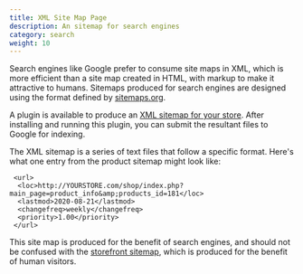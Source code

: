 ```yaml
---
title: XML Site Map Page
description: An sitemap for search engines 
category: search 
weight: 10
---
```


Search engines like Google prefer to consume site maps in XML, which is more efficient than a site map created in HTML, with markup to make it attractive to humans.  Sitemaps produced for search engines are designed using the format defined by [sitemaps.org](https://www.sitemaps.org/index.html).

A plugin is available to produce an [XML sitemap for your store](https://www.zen-cart.com/downloads.php?do=file&id=367).  After installing and running this plugin, you can submit the resultant files to Google for indexing. 


The XML sitemap is a series of text files that follow a specific format.  Here's what one entry from the product sitemap might look like:

```
 <url>
  <loc>http://YOURSTORE.com/shop/index.php?main_page=product_info&amp;products_id=181</loc>
  <lastmod>2020-08-21</lastmod>
  <changefreq>weekly</changefreq>
  <priority>1.00</priority>
 </url>
```

This site map is produced for the benefit of search engines, and should not be confused with the [storefront sitemap](/user/storefront_pages/site_map/), which is produced for the benefit of human visitors. 


